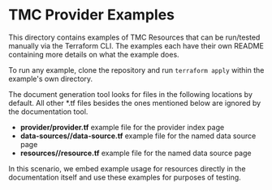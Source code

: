 # TMC Provider Examples

This directory contains examples of TMC Resources that can be run/tested manually via the Terraform CLI. The examples each have their own README containing more details on what the example does.

To run any example, clone the repository and run `terraform apply` within the example's own directory.

The document generation tool looks for files in the following locations by default. All other *.tf files besides the ones mentioned below are ignored by the documentation tool. 

* **provider/provider.tf** example file for the provider index page
* **data-sources/<full data source name>/data-source.tf** example file for the named data source page
* **resources/<full resource name>/resource.tf** example file for the named data source page

In this scenario, we embed example usage for resources directly in the documentation itself and use these examples for purposes of testing.
